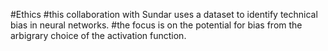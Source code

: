 #Ethics
#this collaboration with Sundar uses a dataset to identify technical bias in neural networks.
#the focus is on the potential for bias from the arbigrary choice of the activation function.  
